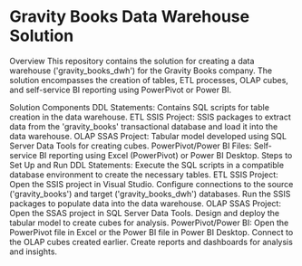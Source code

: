 
# Gravity Books Data Warehouse Solution
Overview
This repository contains the solution for creating a data warehouse ('gravity_books_dwh') for the Gravity Books company. The solution encompasses the creation of tables, ETL processes, OLAP cubes, and self-service BI reporting using PowerPivot or Power BI.

Solution Components
DDL Statements: Contains SQL scripts for table creation in the data warehouse.
ETL SSIS Project: SSIS packages to extract data from the 'gravity_books' transactional database and load it into the data warehouse.
OLAP SSAS Project: Tabular model developed using SQL Server Data Tools for creating cubes.
PowerPivot/Power BI Files: Self-service BI reporting using Excel (PowerPivot) or Power BI Desktop.
Steps to Set Up and Run
DDL Statements: Execute the SQL scripts in a compatible database environment to create the necessary tables.
ETL SSIS Project:
Open the SSIS project in Visual Studio.
Configure connections to the source ('gravity_books') and target ('gravity_books_dwh') databases.
Run the SSIS packages to populate data into the data warehouse.
OLAP SSAS Project:
Open the SSAS project in SQL Server Data Tools.
Design and deploy the tabular model to create cubes for analysis.
PowerPivot/Power BI:
Open the PowerPivot file in Excel or the Power BI file in Power BI Desktop.
Connect to the OLAP cubes created earlier.
Create reports and dashboards for analysis and insights.
